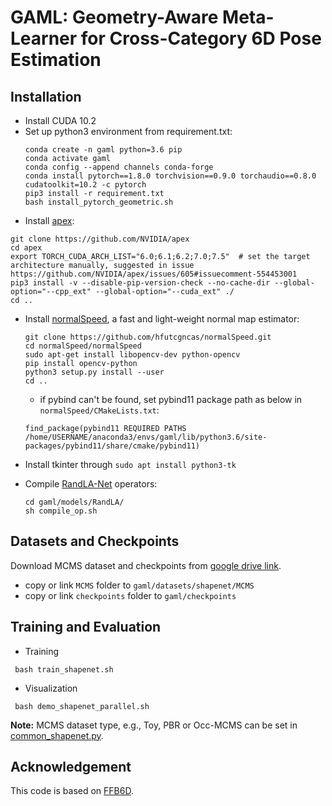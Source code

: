 # GAML: Geometry-Aware Meta-Learner for Cross-Category 6D Pose Estimation
## Installation
- Install CUDA 10.2
- Set up python3 environment from requirement.txt:
  ``` shell
  conda create -n gaml python=3.6 pip
  conda activate gaml
  conda config --append channels conda-forge     
  conda install pytorch==1.8.0 torchvision==0.9.0 torchaudio==0.8.0 cudatoolkit=10.2 -c pytorch    
  pip3 install -r requirement.txt
  bash install_pytorch_geometric.sh    
  ```
 -  Install [apex](https://github.com/NVIDIA/apex):
  ```shell
  git clone https://github.com/NVIDIA/apex      
  cd apex      
  export TORCH_CUDA_ARCH_LIST="6.0;6.1;6.2;7.0;7.5"  # set the target architecture manually, suggested in issue https://github.com/NVIDIA/apex/issues/605#issuecomment-554453001        
  pip3 install -v --disable-pip-version-check --no-cache-dir --global-option="--cpp_ext" --global-option="--cuda_ext" ./      
  cd ..     
  ```
- Install [normalSpeed](https://github.com/hfutcgncas/normalSpeed), a fast and light-weight normal map estimator:
  ```shell
  git clone https://github.com/hfutcgncas/normalSpeed.git
  cd normalSpeed/normalSpeed
  sudo apt-get install libopencv-dev python-opencv
  pip install opencv-python
  python3 setup.py install --user
  cd ..
  ```
  - if pybind can't be found, set pybind11 package path as below in `normalSpeed/CMakeLists.txt`:
  ```shell
  find_package(pybind11 REQUIRED PATHS /home/USERNAME/anaconda3/envs/gaml/lib/python3.6/site-packages/pybind11/share/cmake/pybind11)
  ```
- Install tkinter through ``sudo apt install python3-tk``

- Compile [RandLA-Net](https://github.com/qiqihaer/RandLA-Net-pytorch) operators:
  ```shell
  cd gaml/models/RandLA/
  sh compile_op.sh
  ```
##  Datasets and Checkpoints
Download MCMS dataset and checkpoints from [google drive link](https://drive.google.com/drive/folders/1QUgjZo-xacurUPI82o40HJWuBXPmk6RC?usp=sharing). 
 - copy or link ``MCMS`` folder to ``gaml/datasets/shapenet/MCMS``   
 - copy or link ``checkpoints`` folder to ``gaml/checkpoints``   

##  Training and Evaluation
- Training
```shell
 bash train_shapenet.sh
  ```
  - Visualization
```shell
 bash demo_shapenet_parallel.sh
  ```
  **Note:**  MCMS dataset type, e.g., Toy, PBR or Occ-MCMS can be set in [common_shapenet.py](gaml/common_shapenet.py).
  
## Acknowledgement
This code is based on [FFB6D](https://github.com/ethnhe/FFB6D).  

